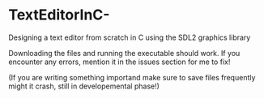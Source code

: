 # TextEditorInC-
Designing a text editor from scratch in C using the SDL2 graphics library

Downloading the files and running the executable should work.
If you encounter any errors, mention it in the issues section for me to fix! 

(If you are writing something importand make sure to save files frequently might it crash, still in developemental phase!) 
